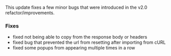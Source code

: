 This update fixes a few minor bugs that were introduced in the v2.0 refactor/improvements.

### Fixes

- fixed not being able to copy from the response body or headers
- fixed bug that prevented the url from resetting after importing from cURL
- fixed some popups from appearing multiple times in a row
